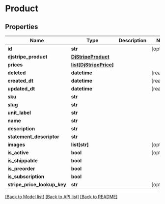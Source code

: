 # Product


## Properties
Name | Type | Description | Notes
------------ | ------------- | ------------- | -------------
**id** | **str** |  | [optional] 
**djstripe_product** | [**DjStripeProduct**](DjStripeProduct.md) |  | 
**prices** | [**list[DjStripePrice]**](DjStripePrice.md) |  | 
**deleted** | **datetime** |  | [readonly] 
**created_dt** | **datetime** |  | [readonly] 
**updated_dt** | **datetime** |  | [readonly] 
**sku** | **str** |  | 
**slug** | **str** |  | 
**unit_label** | **str** |  | 
**name** | **str** |  | 
**description** | **str** |  | 
**statement_descriptor** | **str** |  | 
**images** | **list[str]** |  | [optional] 
**is_active** | **bool** |  | [optional] 
**is_shippable** | **bool** |  | 
**is_preorder** | **bool** |  | 
**is_subscription** | **bool** |  | 
**stripe_price_lookup_key** | **str** |  | [optional] 

[[Back to Model list]](../README.md#documentation-for-models) [[Back to API list]](../README.md#documentation-for-api-endpoints) [[Back to README]](../README.md)


